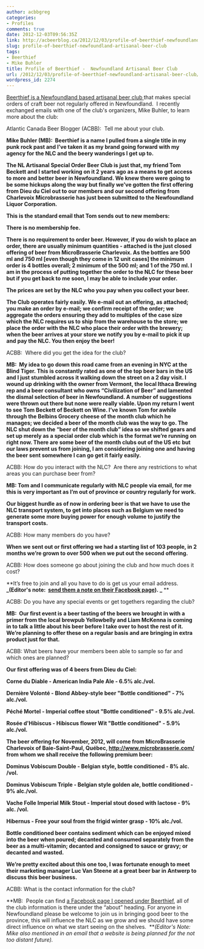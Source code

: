 ```yaml
---
author: acbbgreg
categories:
- Profiles
comments: true
date: 2012-12-03T09:56:35Z
link: http://acbeerblog.ca/2012/12/03/profile-of-beerthief-newfoundland-artisanal-beer-club/
slug: profile-of-beerthief-newfoundland-artisanal-beer-club
tags:
- Beerthief
- Mike Buhler
title: Profile of Beerthief -  Newfoundland Artisanal Beer Club
url: /2012/12/03/profile-of-beerthief-newfoundland-artisanal-beer-club/
wordpress_id: 2274
---
```


[Beerthief is a Newfoundland based artisanal beer club ](http://www.facebook.com/beerthief.ca?ref=ts&fref=ts)that makes special orders of craft beer not regularly offered in Newfoundland.  I recently exchanged emails with one of the club's organizers, Mike Buhler, to learn more about the club:

Atlantic Canada Beer Blogger (ACBB):  Tell me about your club.

**Mike Buhler (MB):  Beerthief is a name I pulled from a single title in my punk rock past and I’ve taken it as my brand going forward with my agency for the NLC and the beery wanderings I get up to.**

**The NL Artisanal Special Order Beer Club is just that, my friend Tom Beckett and I started working on it 2 years ago as a means to get access to more and better beer in Newfoundland. We knew there were going to be some hickups along the way but finally we’ve gotten the first offering from Dieu du Ciel out to our members and our second offering from Charlevoix Microbrasserie has just been submitted to the Newfoundland Liquor Corporation.**

**This is the standard email that Tom sends out to new members:**

**There is no membership fee.**

**There is no requirement to order beer. However, if you do wish to place an order, there are usually minimum quantities - attached is the just closed offering of beer from MicroBrasserie Charlevoix. As the bottles are 500 ml and 750 ml [even though they come in 12 unit cases] the minimum order is 4 bottles overall; 2 minimum of the 500 ml; and 1 of the 750 ml. I am in the process of putting together the order to the NLC for these beer but if you get back to me soon, I may be able to include your order.**

**The prices are set by the NLC who you pay when you collect your beer.**

**The Club operates fairly easily. We e-mail out an offering, as attached; you make an order by e-mail; we confirm receipt of the order; we aggregate the orders ensuring they add to multiples of the case size which the NLC requires us to ship from the warehouse to the store; we place the order with the NLC who place their order with the brewery; when the beer arrives at your store we notify you by e-mail to pick it up and pay the NLC. You then enjoy the beer!**

ACBB:  Where did you get the idea for the club?

**MB:  My idea to go down this road came from an evening in NYC at the Blind Tiger. This is constantly rated as one of the top beer bars in the US and I just stumbled across it walking down the street on a 2 day visit. I wound up drinking with the owner from Vermont, the local Ithaca Brewing rep and a beer consultant who owns “Civilization of Beer” and lamented the dismal selection of beer in Newfoundland. A number of suggestions were thrown out there but none were really viable. Upon my return I went to see Tom Beckett of Beckett on Wine. I’ve known Tom for awhile through the Belbins Grocery cheese of the month club which he manages; we decided a beer of the month club was the way to go. The NLC shut down the “beer of the month club” idea so we shifted gears and set up merely as a special order club which is the format we’re running on right now. There are some beer of the month clubs out of the US etc but our laws prevent us from joining, I am considering joining one and having the beer sent somewhere I can go get it fairly easily.**

ACBB: How do you interact with the NLC?  Are there any restrictions to what areas you can purchase beer from?

**MB: Tom and I communicate regularly with NLC people via email, for me this is very important as I’m out of province or country regularly for work.**

**Our biggest hurdle as of now in ordering beer is that we have to use the NLC transport system, to get into places such as Belgium we need to generate some more buying power for enough volume to justify the transport costs.**

ACBB: How many members do you have?

**When we sent out or first offering we had a starting list of 103 people, in 2 months we’re grown to over 500 when we put out the second offering.**

ACBB: How does someone go about joining the club and how much does it cost?

**It’s free to join and all you have to do is get us your email address.  **_(Editor's note:  [send them a note on their Facebook page](http://www.facebook.com/beerthief.ca?ref=ts&fref=ts)). _**
**

ACBB: Do you have any special events or get togethers regarding the club?

**MB:  Our first event is a beer tasting of the beers we brought in with a primer from the local brewpub Yellowbelly and Liam McKenna is coming in to talk a little about his beer before I take over to host the rest of it. We’re planning to offer these on a regular basis and are bringing in extra product just for that.**

ACBB: What beers have your members been able to sample so far and which ones are planned?

**Our first offering was of 4 beers from Dieu du Ciel:**

**Corne du Diable - American India Pale Ale - 6.5% alc./vol.**

**Dernière Volonté - Blond Abbey-style beer "Bottle conditioned" - 7% alc./vol.**

**Péché Mortel - Imperial coffee stout "Bottle conditioned" - 9.5% alc./vol.**

**Rosée d'Hibiscus - Hibiscus flower Wit "Bottle conditioned" - 5.9% alc./vol.**

**The beer offering for November, 2012, will come from MicroBrasserie Charlevoix of Baie-Saint-Paul, Québec, http://www.microbrasserie.com/ from whom we shall receive the following premium beer:**

**Dominus Vobiscum Double - Belgian style, bottle conditioned - 8% alc. /vol.**

**Dominus Vobiscum Triple - Belgian style golden ale, bottle conditioned - 9% alc./vol.**

**Vache Folle Imperial Milk Stout - Imperial stout dosed with lactose - 9% alc. /vol.**

**Hibernus - Free your soul from the frigid winter grasp - 10% alc./vol.**

**Bottle conditioned beer contains sediment which can be enjoyed mixed into the beer when poured; decanted and consumed separately from the beer as a multi-vitamin; decanted and consigned to sauce or gravy; or decanted and wasted.**

**We’re pretty excited about this one too, I was fortunate enough to meet their marketing manager Luc Van Steene at a great beer bar in Antwerp to discuss this beer business.**

ACBB: What is the contact information for the club?

**MB:  People can find [a Facebook page I opened under Beerthief](http://www.facebook.com/beerthief.ca?ref=ts&fref=ts), all of the club information is there under the “about” heading. For anyone in Newfoundland please be welcome to join us in bringing good beer to the province, this will influence the NLC as we grow and we should have some direct influence on what we start seeing on the shelves.  **_(Editor's Note:  Mike also mentioned in an email that a website is being planned for the not too distant future)._
